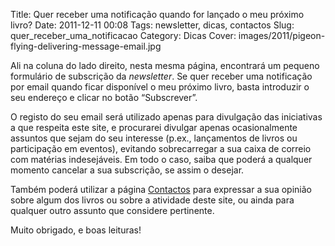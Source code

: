 Title: Quer receber uma notificação quando for lançado o meu próximo livro?
Date: 2011-12-11 00:08
Tags: newsletter, dicas, contactos 
Slug: quer_receber_uma_notificacao
Category: Dicas
Cover: images/2011/pigeon-flying-delivering-message-email.jpg

Ali na coluna do lado direito, nesta mesma página, encontrará um pequeno formulário de subscrição da *newsletter*. Se quer receber uma notificação por email quando ficar disponível o meu próximo livro, basta introduzir o seu endereço e clicar no botão “Subscrever”. 

O registo do seu email será utilizado apenas para divulgação das iniciativas a que respeita este site, e procurarei divulgar apenas ocasionalmente assuntos que sejam do seu interesse (p.ex., lançamentos de livros ou participação em eventos), evitando sobrecarregar a sua caixa de correio com matérias indesejáveis. Em todo o caso, saiba que poderá a qualquer momento cancelar a sua subscrição, se assim o desejar. 

Também poderá utilizar a página [Contactos]() para expressar a sua opinião sobre algum dos livros ou sobre a atividade deste site, ou ainda para qualquer outro assunto que considere pertinente. 

Muito obrigado, e boas leituras!

